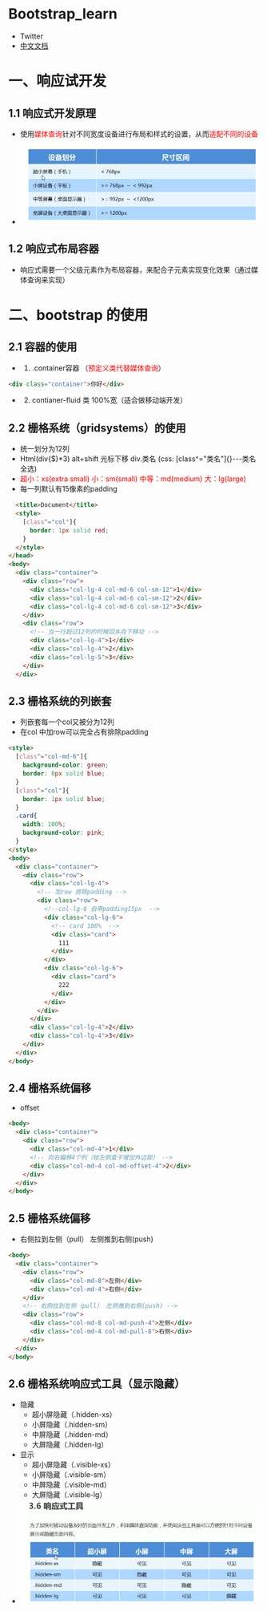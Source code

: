 # Bootstrap_learn
- Twitter
- <a href="https://bootstrap.css88.com" >中文文档</a>
# 一、响应试开发
## 1.1 响应式开发原理
- 使用<span style="color:red;">媒体查询</span>针对不同宽度设备进行布局和样式的设置，从而<span style="color:red;">适配不同的设备</span>
- ![设备](./image/shebei.png)
## 1.2 响应式布局容器
- 响应式需要一个父级元素作为布局容器，来配合子元素实现变化效果（通过媒体查询来实现）
# 二、bootstrap 的使用
## 2.1 容器的使用
- 1. .container容器 （<span style="color:red;">预定义类代替媒体查询</span>）
```html
<div class="container">你好</div>
```
- 2. contianer-fluid 类 100%宽（适合做移动端开发）
## 2.2 栅格系统（gridsystems）的使用
- 统一划分为12列
- Html(div{$}*3) alt+shift 光标下移 div.类名 (css: [class^="类名"]{}---类名全选)
- <span style="color:red;">超小：xs(extra small) 小：sm(small) 中等：md(medium) 大：lg(large)</span>
- 每一列默认有15像素的padding
```html
  <title>Document</title>
  <style>
    [class^="col"]{
      border: 1px solid red;
    }
  </style>
</head>
<body>
  <div class="container">
    <div class="row">
      <div class="col-lg-4 col-md-6 col-sm-12">1</div>
      <div class="col-lg-4 col-md-6 col-sm-12">2</div>
      <div class="col-lg-4 col-md-6 col-sm-12">3</div>
    </div>
    <div class="row">
      <!-- 当一行超过12列的时候回乡向下移动 -->
      <div class="col-lg-4">1</div>
      <div class="col-lg-4">2</div>
      <div class="col-lg-5">3</div>
    </div>
  </div>
```
## 2.3 栅格系统的列嵌套
- 列嵌套每一个col又被分为12列
- 在col 中加row可以完全占有排除padding
```html
<style>
  [class^="col-md-6"]{
    background-color: green;
    border: 0px solid blue;
  }
  [class^="col"]{
    border: 1px solid blue;
  }
  .card{
    width: 100%;
    background-color: pink;
  }
</style>
<body>
  <div class="container">
    <div class="row">
      <div class="col-lg-4">
        <!-- 加row 排除padding -->
        <div class="row">
          <!--col-lg-6 自带padding15px  -->
          <div class="col-lg-6">
            <!-- card 100%  -->
            <div class="card">
              111
            </div>
          </div>
          <div class="col-lg-6">
            <div class="card">
              222
            </div>
          </div>
        </div>
      </div>
      <div class="col-lg-4">2</div>
      <div class="col-lg-4">3</div>
    </div>
  </div>
</body>
```
## 2.4 栅格系统偏移
- offset
```html 
<body>
  <div class="container">
    <div class="row">
      <div class="col-md-4">1</div>
      <!-- 向右偏移4个列（给左侧盒子增加外边距） -->
      <div class="col-md-4 col-md-offset-4">2</div>
    </div>
  </div>
</body>
```
## 2.5 栅格系统偏移
- 右侧拉到左侧（pull） 左侧推到右侧(push)
```html
<body>
  <div class="container">
    <div class="row">
      <div class="col-md-8">左侧</div>
      <div class="col-md-4">右侧</div>
    </div>
    <!-- 右侧拉到左侧（pull） 左侧推到右侧(push) -->
    <div class="row">
      <div class="col-md-8 col-md-push-4">左侧</div>
      <div class="col-md-4 col-md-pull-8">右侧</div>
    </div>
  </div>
</body>
```
## 2.6 栅格系统响应式工具（显示隐藏）
- 隐藏
  - 超小屏隐藏（.hidden-xs）
  - 小屏隐藏（.hidden-sm）
  - 中屏隐藏（.hidden-md）
  - 大屏隐藏（.hidden-lg）
- 显示
  - 超小屏隐藏（.visible-xs）
  - 小屏隐藏（.visible-sm）
  - 中屏隐藏（.visible-md）
  - 大屏隐藏（.visible-lg）  
- ![响应式工具](./image/xiangyingshi.png)